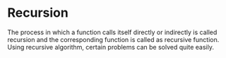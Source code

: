 # Recursion

The process in which a function calls itself directly or indirectly is called recursion and the corresponding function is called as recursive function. Using recursive algorithm, certain problems can be solved quite easily.